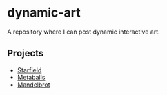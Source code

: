 # dynamic-art

A repository where I can post dynamic interactive art.

## Projects

* [Starfield](./starfield/)
* [Metaballs](./metaballs/)
* [Mandelbrot](./mandelbrot/)
